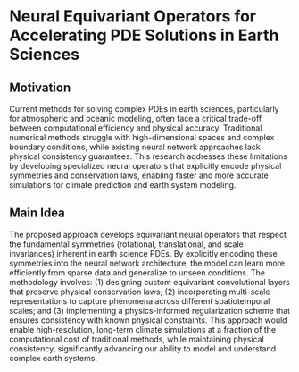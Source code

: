 # Neural Equivariant Operators for Accelerating PDE Solutions in Earth Sciences

## Motivation
Current methods for solving complex PDEs in earth sciences, particularly for atmospheric and oceanic modeling, often face a critical trade-off between computational efficiency and physical accuracy. Traditional numerical methods struggle with high-dimensional spaces and complex boundary conditions, while existing neural network approaches lack physical consistency guarantees. This research addresses these limitations by developing specialized neural operators that explicitly encode physical symmetries and conservation laws, enabling faster and more accurate simulations for climate prediction and earth system modeling.

## Main Idea
The proposed approach develops equivariant neural operators that respect the fundamental symmetries (rotational, translational, and scale invariances) inherent in earth science PDEs. By explicitly encoding these symmetries into the neural network architecture, the model can learn more efficiently from sparse data and generalize to unseen conditions. The methodology involves: (1) designing custom equivariant convolutional layers that preserve physical conservation laws; (2) incorporating multi-scale representations to capture phenomena across different spatiotemporal scales; and (3) implementing a physics-informed regularization scheme that ensures consistency with known physical constraints. This approach would enable high-resolution, long-term climate simulations at a fraction of the computational cost of traditional methods, while maintaining physical consistency, significantly advancing our ability to model and understand complex earth systems.